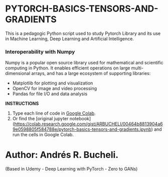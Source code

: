 # PYTORCH-BASICS-TENSORS-AND-GRADIENTS

This is a pedagogic Python script used to study Pytorch Library and its use in Machine Learning, Deep Learning and Artificial Intelligence.

### Interoperability with Numpy

Numpy is a popular open source library used for mathematical and scientific computing in Python. It enables efficient operations on 
large multi-dimensional arrays, and has a large ecosystem of supporting libraries:

*   Matplotlib for plotting and visualization
*   OpenCV for image and video processing
*   Pandas for file I/O and data analysis

<strong>INSTRUCTIONS</strong>

1. Type each line of code in [Google Colab](https://colab.research.google.com/notebooks/intro.ipynb).
2. Or find the [original jupyter notebook] (https://colab.research.google.com/gist/ARBUCHELI/00464b8813904a69e0598805f584788e/pytorch-basics-tensors-and-gradients.ipynb) and run the cells in Google Colab.

# Author: Andrés R. Bucheli.
(Based in Udemy - Deep Learning with PyTorch - Zero to GANs)


